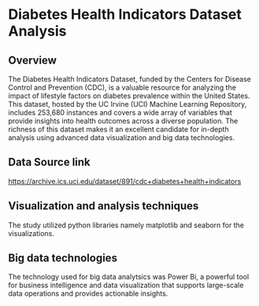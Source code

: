 # Diabetes Health Indicators Dataset Analysis

## Overview
The Diabetes Health Indicators Dataset, funded by the Centers for Disease Control and Prevention (CDC), is a valuable resource for analyzing the impact of lifestyle factors on diabetes prevalence within the United States. This dataset, hosted by the UC Irvine (UCI) Machine Learning Repository, includes 253,680 instances and covers a wide array of variables that provide insights into health outcomes across a diverse population. The richness of this dataset makes it an excellent candidate for in-depth analysis using advanced data visualization and big data technologies.

## Data Source link

https://archive.ics.uci.edu/dataset/891/cdc+diabetes+health+indicators

## Visualization and analysis techniques

The study utilized python libraries namely matplotlib and seaborn for the visualizations.

## Big data technologies

The technology used for big data analytsics was Power Bi, a powerful tool for business intelligence and data visualization that supports large-scale data operations and provides actionable insights.
